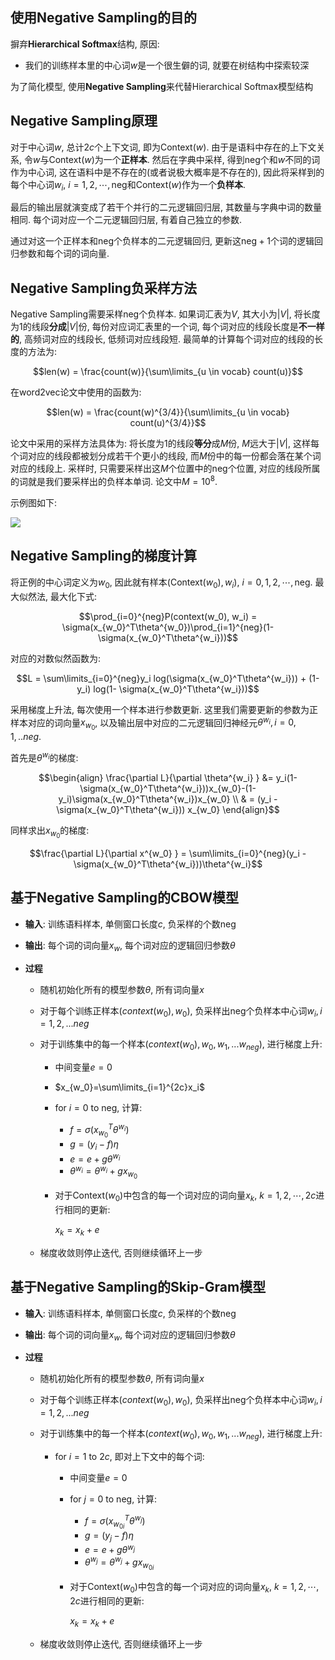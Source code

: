## 使用Negative Sampling的目的

摒弃**Hierarchical Softmax**结构, 原因:

- 我们的训练样本里的中心词$w$是一个很生僻的词, 就要在树结构中探索较深

为了简化模型, 使用**Negative Sampling**来代替Hierarchical Softmax模型结构

## Negative Sampling原理

对于中心词$w$, 总计$2c$个上下文词, 即为$\text{Context}(w)$. 由于是语料中存在的上下文关系, 令$w$与$\text{Context}(w)$为一个**正样本**. 然后在字典中采样, 得到$\text{neg}$个和$w$不同的词作为中心词, 这在语料中是不存在的(或者说极大概率是不存在的), 因此将采样到的每个中心词$w_i,\ i=1,2,\cdots,\text{neg}$和$\text{Context}(w)$作为一个**负样本**.

最后的输出层就演变成了若干个并行的二元逻辑回归层, 其数量与字典中词的数量相同. 每个词对应一个二元逻辑回归层, 有着自己独立的参数.

通过对这一个正样本和$\text{neg}$个负样本的二元逻辑回归, 更新这$\text{neg}+1$个词的逻辑回归参数和每个词的词向量.

## Negative Sampling负采样方法

Negative Sampling需要采样$\text{neg}$个负样本. 如果词汇表为$V$, 其大小为$|V|$, 将长度为1的线段**分成**$|V|$份, 每份对应词汇表里的一个词, 每个词对应的线段长度是**不一样的**, 高频词对应的线段长, 低频词对应线段短. 最简单的计算每个词对应的线段的长度的方法为:

$$len(w) = \frac{count(w)}{\sum\limits_{u \in vocab} count(u)}$$

在word2vec论文中使用的函数为:

$$len(w) = \frac{count(w)^{3/4}}{\sum\limits_{u \in vocab} count(u)^{3/4}}$$

论文中采用的采样方法具体为: 将长度为1的线段**等分**成$M$份, $M$远大于$|V|$, 这样每个词对应的线段都被划分成若干个更小的线段, 而$M$份中的每一份都会落在某个词对应的线段上. 采样时, 只需要采样出这$M$个位置中的$\text{neg}$个位置, 对应的线段所属的词就是我们要采样出的负样本单词. 论文中$M=10^8$.

示例图如下:

![](https://images2017.cnblogs.com/blog/1042406/201707/1042406-20170728152731711-1136354166.png)

## Negative Sampling的梯度计算

将正例的中心词定义为$w_0$, 因此就有样本$(\text{Context}(w_0), w_i),\ i=0,1,2,\cdots,\text{neg}$. 最大似然法, 最大化下式:

$$\prod_{i=0}^{neg}P(context(w_0), w_i) = \sigma(x_{w_0}^T\theta^{w_0})\prod_{i=1}^{neg}(1-  \sigma(x_{w_0}^T\theta^{w_i}))$$

对应的对数似然函数为:

$$L = \sum\limits_{i=0}^{neg}y_i log(\sigma(x_{w_0}^T\theta^{w_i})) + (1-y_i) log(1-  \sigma(x_{w_0}^T\theta^{w_i}))$$

采用梯度上升法, 每次使用一个样本进行参数更新. 这里我们需要更新的参数为正样本对应的词向量$x_{w_0}$, 以及输出层中对应的二元逻辑回归神经元$\theta^{w_i},  i=0,1,..neg$.

首先是$\theta^{w_i}$的梯度:

$$\begin{align} \frac{\partial L}{\partial \theta^{w_i} } &= y_i(1-  \sigma(x_{w_0}^T\theta^{w_i}))x_{w_0}-(1-y_i)\sigma(x_{w_0}^T\theta^{w_i})x_{w_0} \\ & = (y_i -\sigma(x_{w_0}^T\theta^{w_i})) x_{w_0} \end{align}$$

同样求出$x_{w_0}$的梯度:

$$\frac{\partial L}{\partial x^{w_0} } = \sum\limits_{i=0}^{neg}(y_i -\sigma(x_{w_0}^T\theta^{w_i}))\theta^{w_i}$$

## 基于Negative Sampling的CBOW模型

- **输入**: 训练语料样本, 单侧窗口长度$c$, 负采样的个数$\text{neg}$

- **输出**: 每个词的词向量$x_w$, 每个词对应的逻辑回归参数$\theta$

- **过程**

  - 随机初始化所有的模型参数$\theta$, 所有词向量$x$

  - 对于每个训练正样本$(context(w_0), w_0)$, 负采样出$\text{neg}$个负样本中心词$w_i, i=1,2,...neg$

  - 对于训练集中的每一个样本$(context(w_0), w_0,w_1,...w_{neg})$, 进行梯度上升:

    - 中间变量$e=0$

    - $x_{w_0}=\sum\limits_{i=1}^{2c}x_i$

    - $\text{for } i =0 \text{ to } \text{neg}$, 计算:

      - $f = \sigma(x_{w_0}^T\theta^{w_i})$
      - $g = (y_i-f)\eta$
      - $e = e + g\theta^{w_i}$
      - $\theta^{w_i}= \theta^{w_i} + gx_{w_0}$

    - 对于$\text{Context}(w_0)$中包含的每一个词对应的词向量$x_k,\ k=1,2,\cdots,2c$进行相同的更新:

      $x_k = x_k + e$

  - 梯度收敛则停止迭代, 否则继续循环上一步

## 基于Negative Sampling的Skip-Gram模型

- **输入**: 训练语料样本, 单侧窗口长度$c$, 负采样的个数$\text{neg}$

- **输出**: 每个词的词向量$x_w$, 每个词对应的逻辑回归参数$\theta$

- **过程**

  - 随机初始化所有的模型参数$\theta$, 所有词向量$x$

  - 对于每个训练正样本$(context(w_0), w_0)$, 负采样出$\text{neg}$个负样本中心词$w_i, i=1,2,...neg$

  - 对于训练集中的每一个样本$(context(w_0), w_0,w_1,...w_{neg})$, 进行梯度上升:

    - $\text{for } i =1 \text{ to } 2c$, 即对上下文中的每个词:

      - 中间变量$e=0$

      - $\text{for } j =0 \text{ to } \text{neg}$, 计算:

        - $f = \sigma(x_{w_{0i}}^T\theta^{w_j})$
        - $g = (y_j-f)\eta$
        - $e = e + g\theta^{w_j}$
        - $\theta^{w_j}= \theta^{w_j} + gx_{w_{0i}}$

      - 对于$\text{Context}(w_0)$中包含的每一个词对应的词向量$x_k,\ k=1,2,\cdots,2c$进行相同的更新:

        $x_k = x_k + e$

  - 梯度收敛则停止迭代, 否则继续循环上一步

